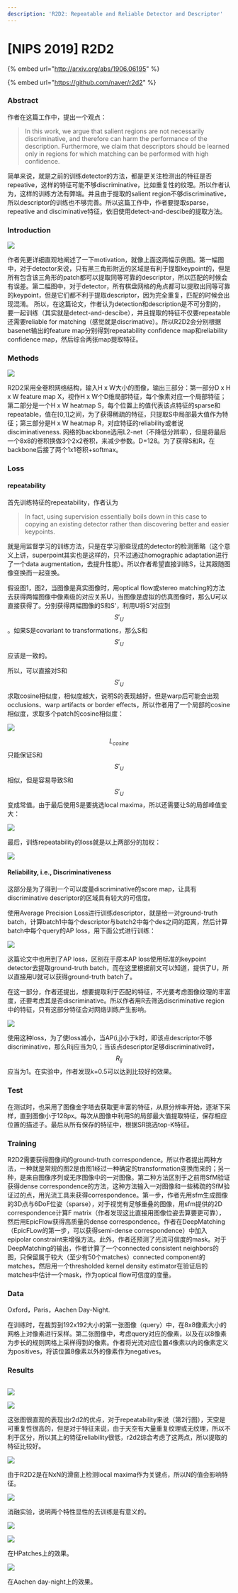 ```yaml
---
description: 'R2D2: Repeatable and Reliable Detector and Descriptor'
---
```


# \[NIPS 2019] R2D2

{% embed url="http://arxiv.org/abs/1906.06195" %}

{% embed url="https://github.com/naver/r2d2" %}

### Abstract

作者在这篇工作中，提出一个观点：

> In this work, we argue that salient regions are not necessarily discriminative, and therefore can harm the performance of the description. Furthermore, we claim that descriptors should be learned only in regions for which matching can be performed with high confidence.

简单来说，就是之前的训练detector的方法，都是更关注检测出的特征是否repeative，这样的特征可能不够discriminative，比如重复性的纹理。所以作者认为，这样的训练方法有弊端。并且由于提取的salient region不够discriminative，所以descriptor的训练也不够完善。所以这篇工作中，作者要提取sparse，repeative and disciminative特征，依旧使用detect-and-descibe的提取方法。

### Introduction

![](<../../.gitbook/assets/image (366).png>)

作者先更详细直观地阐述了一下motivation，就像上面这两幅示例图。第一幅图中，对于detector来说，只有黑三角形附近的区域是有利于提取keypoint的，但是所有包含该三角形的patch都可以提取同等可靠的descriptor，所以匹配的时候会有误差。第二幅图中，对于detector，所有棋盘网格的角点都可以提取出同等可靠的keypoint，但是它们都不利于提取descriptor，因为完全重复，匹配的时候会出现混淆。 所以，在这篇论文，作者认为detection和description是不可分割的，要一起训练（其实就是detect-and-descibe），并且提取的特征不仅要repeatable还需要reliable for matching（感觉就是discrimative）。所以R2D2会分别根据basenet输出的feature map分别得到repeatability confidence map和reliability confidence map，然后综合两张map提取特征。

### Methods

![](<../../.gitbook/assets/image (163).png>)

R2D2采用全卷积网络结构，输入H x W大小的图像，输出三部分：第一部分D x H x W feature map X，视作H x W个D维局部特征，每个像素对应一个局部特征；第二部分是一个H x W heatmap S，每个位置上的值代表该点特征的sparse和repeatable，值在\[0,1]之间，为了获得稀疏的特征，只提取S中局部最大值作为特征；第三部分是H x W heatmap R，对应特征的reliability或者说disciminativeness. 网络的backbone选用L2-net（不降低分辨率），但是将最后一个8x8的卷积换做3个2x2卷积，来减少参数。D=128。为了获得S和R，在backbone后接了两个1x1卷积+softmax。

### Loss

#### repeatability

首先训练特征的repeatability，作者认为

> In fact, using supervision essentially boils down in this case to copying an existing detector rather than discovering better and easier keypoints.

就是用监督学习的训练方法，只是在学习那些现成的detector的检测策略（这个意义上讲，superpoint其实也是这样的，只不过通过homographic adaptation进行了一个data augmentation，去提升性能）。所以作者希望直接训练S，让其跟随图像变换而一起变换。&#x20;

假设图1，图2，当图像是真实图像时，用optical flow或stereo matching的方法去获得两幅图像中像素级的对应关系U，当图像是虚拟的仿真图像时，那么U可以直接获得了。分别获得两幅图像的S和S'，利用U将S'对应到$${S'}_{U}$$。如果S是covariant to transformations，那么S和$${S'}_{U}$$应该是一致的。&#x20;

所以，可以直接对S和$${S'}_{U}$$求取cosine相似度，相似度越大，说明S的表现越好，但是warp后可能会出现occlusions、warp artifacts or border effects，所以作者用了一个局部的cosine相似度，求取多个patch的cosine相似度： &#x20;

![](<../../.gitbook/assets/image (510).png>)

$$L_{cosine}$$只能保证S和$${S'}_{U}$$相似，但是容易导致S和$${S'}_{U}$$变成常值。由于最后使用S是要挑选local maxima，所以还需要让S的局部峰值变大：&#x20;

![](<../../.gitbook/assets/image (341).png>)

最后，训练repeatability的loss就是以上两部分的加权：&#x20;

![](<../../.gitbook/assets/image (1043).png>)

#### Reliability, i.e., Discriminativeness

这部分是为了得到一个可以度量discriminative的score map，让具有discriminative descriptor的区域具有较大的可信度。&#x20;

使用Average Precision Loss进行训练descriptor，就是给一对ground-truth batch，计算batch1中每个descriptor与batch2中每个des之间的距离，然后计算batch中每个query的AP loss，用下面公式进行训练：&#x20;

![](<../../.gitbook/assets/image (892).png>)

这篇论文中也用到了AP loss，区别在于原本AP loss使用标准的keypoint detector去提取ground-truth batch，而在这里根据前文可以知道，提供了U，所以直接用U就可以获得ground-truth batch了。

&#x20;在这一部分，作者还提出，想要提取利于匹配的特征，不光要考虑图像纹理的丰富度，还要考虑其是否discriminative。所以作者用R去筛选discriminative region中的特征，只有这部分特征会对网络训练产生影响。&#x20;

![](<../../.gitbook/assets/image (678).png>)

使用这种loss，为了使loss减小，当AP(i,j)小于k时，即该点descriptor不够discriminative，那么Rij应当为0,；当该点descriptor足够discriminative时，$$R_{ij}$$应当为1。在实验中，作者发现k=0.5可以达到比较好的效果。

### Test

在测试时，也采用了图像金字塔去获取更丰富的特征，从原分辨率开始，逐渐下采样，直到图像小于128px。每次从图像中利用S的局部最大值提取特征，保存相应位置的描述子。最后从所有保存的特征中，根据SR挑选top-K特征。

### Training

R2D2需要获得图像间的ground-truth correspondence。所以作者提出两种方法，一种就是常规的图2是由图1经过一种确定的transformation变换而来的；另一种，是来自图像序列或无序图像中的一对图像。第二种方法区别于之前用SfM验证获得dense correspondence的方法，这种方法输入一对图像和一些稀疏的SfM验证过的点，用光流工具来获得correspondence。第一步，作者先用sfm生成图像的3D点与6DoF位姿（sparse），对于视觉有足够重叠的图像，用sfm提供的2D correspondence计算F matrix（作者发现这比直接用图像位姿去算要更可靠），然后用EpicFlow获得高质量的dense correspondence。作者在DeepMatching（EpicFLow的第一步，可以获得semi-dense correspondence）中加入epipolar constraint来增强方法。此外，作者还预测了光流可信度的mask。对于DeepMatching的输出，作者计算了一个connected consistent neighbors的图，只保留属于较大（至少有50个matches）connected component的matches，然后用一个thresholded kernel density estimator在验证后的matches中估计一个mask，作为optical flow可信度的度量。

### Data

Oxford，Paris，Aachen Day-Night.&#x20;

在训练时，在裁剪到192x192大小的第一张图像（query）中，在8x8像素大小的网格上对像素进行采样。第二张图像中，考虑query对应的像素，以及在以8像素为步长的规则网格上采样得到的像素。作者将光流对应位置4像素以内的像素定义为positives，将该位置8像素以外的像素作为negatives。

### Results

<div align="center">

<img src="../../.gitbook/assets/image (498).png" alt="">

</div>

![](<../../.gitbook/assets/image (357).png>)

![](<../../.gitbook/assets/image (497).png>)

这张图很直观的表现出r2d2的优点，对于repeatability来说（第2行图），天空是可重复性很高的，但是对于特征来说，由于天空有大量重复纹理或无纹理，所以不利于区分，所以其上的特征reliability很低，r2d2综合考虑了这两点，所以提取的特征比较好。&#x20;

![](<../../.gitbook/assets/image (358).png>)

由于R2D2是在NxN的滑窗上检测local maxima作为关键点，所以N的值会影响特征。&#x20;

![](<../../.gitbook/assets/image (1077).png>)

消融实验，说明两个特性显性的去训练是有意义的。

![](../../.gitbook/assets/1638439767205.png)

![](<../../.gitbook/assets/image (1013).png>)

在HPatches上的效果。&#x20;

![](<../../.gitbook/assets/image (562).png>)

在Aachen day-night上的效果。
